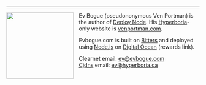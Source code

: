 ***

<img src="/images/evbogue.jpg" class="profile" style="float: left; margin-right: 1em; width: 175px;" />


Ev Bogue (pseudononymous Ven Portman) is the author of [Deploy Node](http://deploy.evbogue.com). His [Hyperboria](http://hyperboria.net)-only website is [venportman.com](http://venportman.com). 

Evbogue.com is built on [Bitters](http://bitters.evbogue.com) and deployed using [Node.js](http://nodejs.org) on [Digital Ocean](https://www.digitalocean.com/?refcode=26d8ed49730d) (rewards link).

Clearnet email: [ev@evbogue.com](mailto:ev@evbogue.com)<br />
[Cjdns](http://cjdns.info) email: [ev@hyperboria.ca](mailto:ev@hyperboria.ca)
